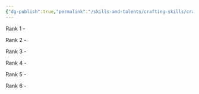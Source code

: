 ```yaml
---
{"dg-publish":true,"permalink":"/skills-and-talents/crafting-skills/crafting-wood/"}
---
```


Rank 1
	- 

Rank 2
	- 

Rank 3
	- 

Rank 4
	- 

Rank 5
	-

Rank 6
	-